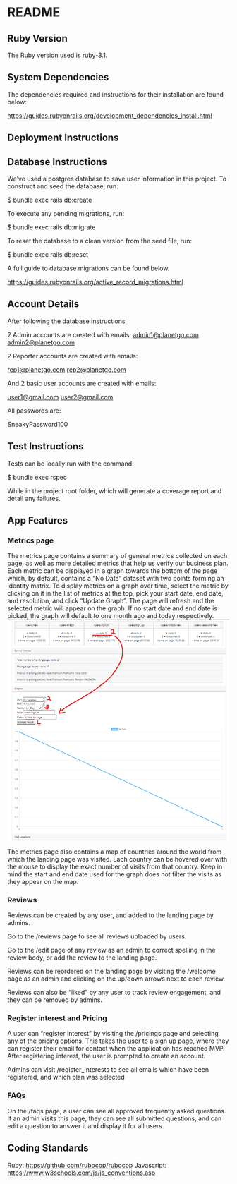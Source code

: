 # README

## Ruby Version

The Ruby version used is ruby-3.1.

## System Dependencies

The dependencies required and instructions for their installation are found below:

https://guides.rubyonrails.org/development_dependencies_install.html

## Deployment Instructions

## Database Instructions

We’ve used a postgres database to save user information in this project. To construct and seed the database, run:

$ bundle exec rails db:create

To execute any pending migrations, run:

$ bundle exec rails db:migrate

To reset the database to a clean version from the seed file, run:

$ bundle exec rails db:reset

A full guide to database migrations can be found below.

https://guides.rubyonrails.org/active_record_migrations.html


## Account Details

After following the database instructions,

2 Admin accounts are created with emails:
admin1@planetgo.com
admin2@planetgo.com

2 Reporter accounts are created with emails:

rep1@planetgo.com
rep2@planetgo.com

And 2 basic user accounts are created with emails:

user1@gmail.com
user2@gmail.com

All passwords are:

SneakyPassword100

## Test Instructions

Tests can be locally run with the command:

$ bundle exec rspec

While in the project root folder, which will generate a coverage report and detail any failures.

## App Features

### Metrics page

The metrics page contains a summary of general metrics collected on each page, as well as more detailed metrics that help us verify our business plan. Each metric can be displayed in a graph towards the bottom of the page which, by default, contains a “No Data” dataset with two points forming an identity matrix. To display metrics on a graph over time, select the metric by clicking on it in the list of metrics at the top, pick your start date, end date, and resolution, and click “Update Graph”. The page will refresh and the selected metric will appear on the graph. If no start date and end date is picked, the graph will default to one month ago and today respectively.
![Metrics Page selecting graph input](img/metrics_page_selecting_metric_for_graph.png)

The metrics page also contains a map of countries around the world from which the landing page was visited. Each country can be hovered over with the mouse to display the exact number of visits from that country. Keep in mind the start and end date used for the graph does not filter the visits as they appear on the map.

### Reviews

Reviews can be created by any user, and added to the landing page by admins.

Go to the /reviews page to see all reviews uploaded by users.

Go to the /edit page of any review as an admin to correct spelling in the review body, or add the review to the landing page.

Reviews can be reordered on the landing page by visiting the /welcome page as an admin and clicking on the up/down arrows next to each review.

Reviews can also be “liked” by any user to track review engagement, and they can be removed by admins.

### Register interest and Pricing

A user can “register interest” by visiting the /pricings page and selecting any of the pricing options. This takes the user to a sign up page, where they can register their email for contact when the application has reached MVP. After registering interest, the user is prompted to create an account.

Admins can visit /register_interests to see all emails which have been registered, and which plan was selected

### FAQs

On the /faqs page, a user can see all approved frequently asked questions. If an admin visits this page, they can see all submitted questions, and can edit a question to answer it and display it for all users.


## Coding Standards

Ruby:  https://github.com/rubocop/rubocop
Javascript: https://www.w3schools.com/js/js_conventions.asp

